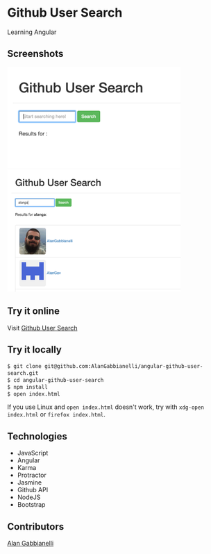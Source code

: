 Github User Search
==================

Learning Angular

Screenshots
-----------
![Homepage with no search, just title, input field and search button](./images/screenshot_1.png?raw=true)
![Homepage showing searching results](./images/screenshot_2.png?raw=true)

Try it online
-------------
Visit [Github User Search](https://angular-github.herokuapp.com/)

Try it locally
--------------
```
$ git clone git@github.com:AlanGabbianelli/angular-github-user-search.git
$ cd angular-github-user-search
$ npm install
$ open index.html
```
If you use Linux and `open index.html` doesn't work, try with `xdg-open index.html` or `firefox index.html`.

Technologies
-------------
- JavaScript
- Angular
- Karma
- Protractor
- Jasmine
- Github API
- NodeJS
- Bootstrap

Contributors
-------------
[Alan Gabbianelli](https://github.com/AlanGabbianelli)
